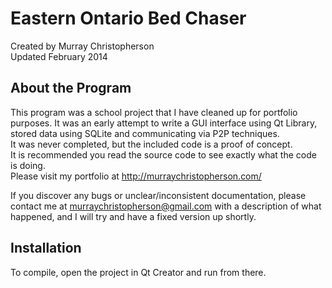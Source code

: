 Eastern Ontario Bed Chaser
==========================
Created by Murray Christopherson  
Updated February 2014

About the Program
-----------------
This program was a school project that I have cleaned up for portfolio
purposes. It was an early attempt to write a GUI interface using Qt Library,
stored data using SQLite and communicating via P2P techniques.  
It was never completed, but the included code is a proof of concept.  
It is recommended you read the source code to see exactly what the code is
doing.  
Please visit my portfolio at http://murraychristopherson.com/

If you discover any bugs or unclear/inconsistent documentation, please contact me
at murraychristopherson@gmail.com with a description of what happened, and I
will try and have a fixed version up shortly.

Installation
------------
To compile, open the project in Qt Creator and run from there.
